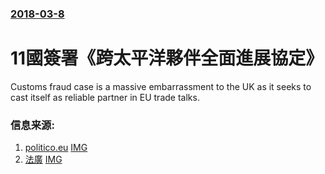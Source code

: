 ### [2018-03-8](/news/2018/03/8/index.md)

##### 
# 11國簽署《跨太平洋夥伴全面進展協定》 

Customs fraud case is a massive embarrassment to the UK as it seeks to cast itself as reliable partner in EU trade talks.


### 信息来源:

1. [politico.eu](https://www.politico.eu/article/brussels-demands-uk-pay-e2-7-billion-in-lost-customs-duties/) [IMG](https://www.politico.eu/wp-content/uploads/2018/03/GettyImages-860933662-1200x628.jpg)
2. [法廣](http://cn.rfi.fr/%E4%B8%AD%E5%9B%BD/20180308-%E6%AC%A7%E7%9B%9F%E6%8C%87%E8%8B%B1%E5%9B%BD%E7%BA%B5%E5%AE%B9%E4%B8%AD%E5%9B%BD%E8%BF%9B%E5%8F%A3%E5%95%86%E5%93%81%E9%80%83%E7%A8%8E-%E5%BC%80%E5%87%BA27%E4%BA%BF%E5%B7%A8%E9%A2%9D%E7%BD%9A%E5%8D%95) [IMG](http://scd.cn.rfi.fr/sites/chinese.filesrfi/imagecache/rfi_16x9_1024_578/sites/images.rfi.fr/files/aef_image/oy_1.jpg)

